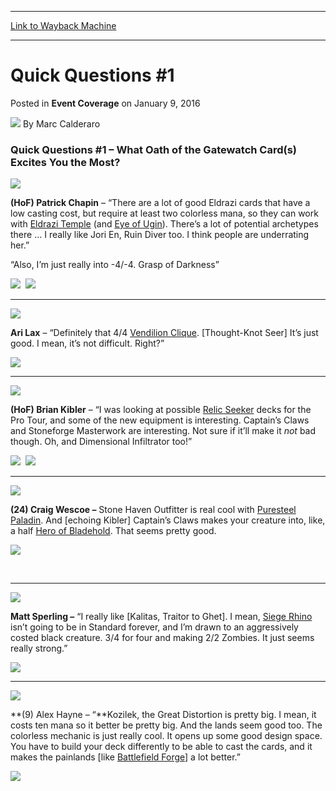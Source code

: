 
---
[Link to Wayback Machine](https://web.archive.org/web/20160112205341/http://magic.wizards.com/en/events/coverage/gpoak16/quick-questions-1-2016-01-09)

[_metadata_:author]:- "Marc Calderaro"
[_metadata_:description]:- "Quick Questions #1 – What Oath of the Gatewatch Card(s) Excites You the Most?"
[_metadata_:generator]:- "Drupal 7 (http://drupal.org)"
[_metadata_:node]:- "964781"
[_metadata_:publish_date]:- "2016-01-09"
[_metadata_:source]:- "div-main-content"
[_metadata_:title]:- "Quick Questions #1"
[_metadata_:wayback_capture_timestamp]:- "2016-01-12 20:53:41"
[_metadata_:wayback_raw_url]:- "https://web.archive.org/web/20160112205341id_/http://magic.wizards.com/en/events/coverage/gpoak16/quick-questions-1-2016-01-09"
[_metadata_:wayback_url]:- "http://magic.wizards.com/en/events/coverage/gpoak16/quick-questions-1-2016-01-09"
---


Quick Questions #1
==================



 Posted in **Event Coverage**
 on January 9, 2016 






![](https://media.magic.wizards.com/styles/auth_small/public/images/person/calderaro.jpg)
By Marc Calderaro











### Quick Questions #1 – What Oath of the Gatewatch Card(s) Excites You the Most?


![](https://media.wizards.com/2016/events/gpoak16/QQ---Chapin.jpg)


**(HoF) Patrick Chapin** – “There are a lot of good Eldrazi cards that have a low casting cost, but require at least two colorless mana, so they can work with [Eldrazi Temple](http://gatherer.wizards.com/Pages/Card/Details.aspx?name=Eldrazi+Temple) (and [Eye of Ugin](http://gatherer.wizards.com/Pages/Card/Details.aspx?name=Eye+of+Ugin)). There’s a lot of potential archetypes there ... I really like Jori En, Ruin Diver too. I think people are underrating her.”


“Also, I’m just really into -4/-4. Grasp of Darkness”


![](https://media.wizards.com/2016/events/gpoak16/Grasp%20of%20Darkness.png)  ![](https://media.wizards.com/2016/events/gpoak16/Jori%20En,%20Ruin%20Diver.png)




---

![](https://media.wizards.com/2016/events/gpoak16/QQ---Lax.jpg)


**Ari Lax** – “Definitely that 4/4 [Vendilion Clique](http://gatherer.wizards.com/Pages/Card/Details.aspx?name=Vendilion+Clique). [Thought-Knot Seer] It’s just good. I mean, it’s not difficult. Right?”


![](https://media.wizards.com/2016/events/gpoak16/Thought-Knot%20Seer.png)




---

![](https://media.wizards.com/2016/events/gpoak16/QQ---Kibler.jpg)


**(HoF) Brian Kibler** – “I was looking at possible [Relic Seeker](http://gatherer.wizards.com/Pages/Card/Details.aspx?name=Relic+Seeker) decks for the Pro Tour, and some of the new equipment is interesting. Captain’s Claws and Stoneforge Masterwork are interesting. Not sure if it’ll make it *not* bad though. Oh, and Dimensional Infiltrator too!”


![](https://media.wizards.com/2016/events/gpoak16/Captain's%20Claws.png)  ![](https://media.wizards.com/2016/events/gpoak16/Stoneforge%20Masterwork.png)




---

![](https://media.wizards.com/2016/events/gpoak16/QQ---(24)-Wescoe.jpg)


**(24) Craig Wescoe –** Stone Haven Outfitter is real cool with [Puresteel Paladin](http://gatherer.wizards.com/Pages/Card/Details.aspx?name=Puresteel+Paladin). And [echoing Kibler] Captain’s Claws makes your creature into, like, a half [Hero of Bladehold](http://gatherer.wizards.com/Pages/Card/Details.aspx?name=Hero+of+Bladehold). That seems pretty good.


![](https://media.wizards.com/2016/events/gpoak16/Stone%20Haven%20Outfitter.png)  

 




---

![](https://media.wizards.com/2016/events/gpoak16/QQ---Sperling.jpg)


**Matt Sperling –** “I really like [Kalitas, Traitor to Ghet]. I mean, [Siege Rhino](http://gatherer.wizards.com/Pages/Card/Details.aspx?name=Siege+Rhino) isn’t going to be in Standard forever, and I’m drawn to an aggressively costed black creature. 3/4 for four and making 2/2 Zombies. It just seems really strong.”


![](https://media.wizards.com/2016/events/gpoak16/Kalitas,%20Trator%20of%20Ghet.png)




---

![](https://media.wizards.com/2016/events/gpoak16/QQ---(9)-Hayne.jpg)


**(9) Alex Hayne – “**Kozilek, the Great Distortion is pretty big. I mean, it costs ten mana so it better be pretty big. And the lands seem good too. The colorless mechanic is just really cool. It opens up some good design space. You have to build your deck differently to be able to cast the cards, and it makes the painlands [like [Battlefield Forge](http://gatherer.wizards.com/Pages/Card/Details.aspx?name=Battlefield+Forge)] a lot better.”


![](https://media.wizards.com/2016/events/gpoak16/Kozilek,%20the%20Great%20Distortion.png)







